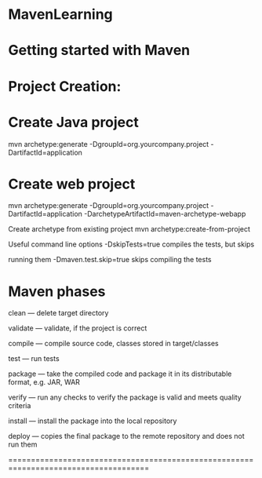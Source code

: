 # MavenLearning


Getting started with Maven
==========================================
Project Creation:
==================
Create Java project
=====================
mvn archetype:generate
-DgroupId=org.yourcompany.project
-DartifactId=application

Create web project
==========================
mvn archetype:generate
-DgroupId=org.yourcompany.project
-DartifactId=application
-DarchetypeArtifactId=maven-archetype-webapp

Create archetype from existing project
mvn archetype:create-from-project

Useful command line options
-DskipTests=true compiles the tests, but skips

running them
-Dmaven.test.skip=true skips compiling the tests


Maven phases
============================================================================================
clean — delete target directory

validate — validate, if the project is correct

compile — compile source code, classes stored in target/classes

test — run tests

package — take the compiled code and package it in its distributable format, e.g. JAR, WAR

verify — run any checks to verify the package is valid and meets quality criteria

install — install the package into the local repository

deploy — copies the final package to the remote repository and does not run them

=====================================================================================
